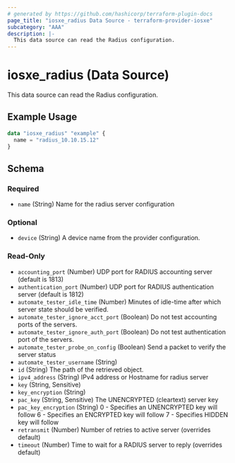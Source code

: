 ```yaml
---
# generated by https://github.com/hashicorp/terraform-plugin-docs
page_title: "iosxe_radius Data Source - terraform-provider-iosxe"
subcategory: "AAA"
description: |-
  This data source can read the Radius configuration.
---
```


# iosxe_radius (Data Source)

This data source can read the Radius configuration.

## Example Usage

```terraform
data "iosxe_radius" "example" {
  name = "radius_10.10.15.12"
}
```

<!-- schema generated by tfplugindocs -->
## Schema

### Required

- `name` (String) Name for the radius server configuration

### Optional

- `device` (String) A device name from the provider configuration.

### Read-Only

- `accounting_port` (Number) UDP port for RADIUS accounting server (default is 1813)
- `authentication_port` (Number) UDP port for RADIUS authentication server (default is 1812)
- `automate_tester_idle_time` (Number) Minutes of idle-time after which server state should be verified.
- `automate_tester_ignore_acct_port` (Boolean) Do not test accounting ports of the servers.
- `automate_tester_ignore_auth_port` (Boolean) Do not test authentication port of the servers.
- `automate_tester_probe_on_config` (Boolean) Send a packet to verify the server status
- `automate_tester_username` (String)
- `id` (String) The path of the retrieved object.
- `ipv4_address` (String) IPv4 address or Hostname for radius server
- `key` (String, Sensitive)
- `key_encryption` (String)
- `pac_key` (String, Sensitive) The UNENCRYPTED (cleartext) server key
- `pac_key_encryption` (String) 0 - Specifies an UNENCRYPTED key will follow 6 - Specifies an ENCRYPTED key will follow 7 - Specifies HIDDEN key will follow
- `retransmit` (Number) Number of retries to active server (overrides default)
- `timeout` (Number) Time to wait for a RADIUS server to reply (overrides default)
